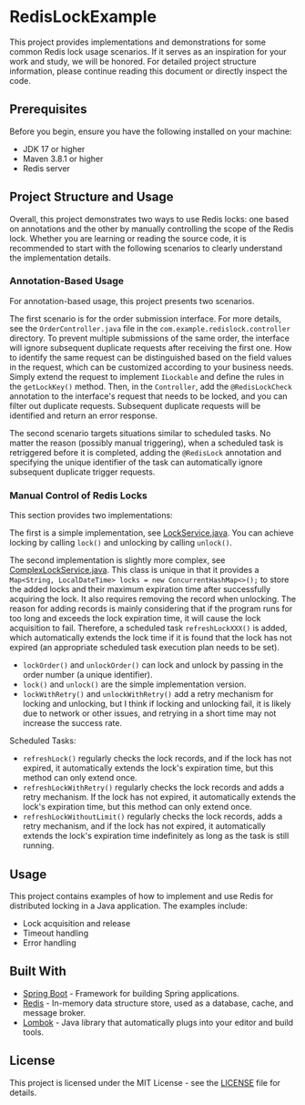 # RedisLockExample

This project provides implementations and demonstrations for some common Redis lock usage scenarios.
If it serves as an inspiration for your work and study, we will be honored.
For detailed project structure information, please continue reading this document or directly inspect the code.

## Prerequisites

Before you begin, ensure you have the following installed on your machine:

- JDK 17 or higher
- Maven 3.8.1 or higher
- Redis server

## Project Structure and Usage

Overall, this project demonstrates two ways to use Redis locks:
one based on annotations and the other by manually controlling the scope of the Redis lock.
Whether you are learning or reading the source code,
it is recommended to start with the following scenarios to clearly understand the implementation details.

### Annotation-Based Usage

For annotation-based usage, this project presents two scenarios.

The first scenario is for the order submission interface.
For more details, see the `OrderController.java` file in the `com.example.redislock.controller` directory.
To prevent multiple submissions of the same order,
the interface will ignore subsequent duplicate requests after receiving the first one.
How to identify the same request can be distinguished based on the field values in the request,
which can be customized according to your business needs.
Simply extend the request to implement `ILockable` and define the rules in the `getLockKey()` method.
Then, in the `Controller`, add the `@RedisLockCheck` annotation to the interface's request that needs to be locked,
and you can filter out duplicate requests.
Subsequent duplicate requests will be identified and return an error response.

The second scenario targets situations similar to scheduled tasks.
No matter the reason (possibly manual triggering), when a scheduled task is retriggered before it is completed,
adding the `@RedisLock` annotation
and specifying the unique identifier of the task can automatically ignore subsequent duplicate trigger requests.

### Manual Control of Redis Locks

This section provides two implementations:

The first is a simple implementation,
see [LockService.java](src%2Fmain%2Fjava%2Fcom%2Fexample%2Fredislock%2Fservice%2Flock%2Fbase%2FLockService.java).
You can achieve locking by calling `lock()` and unlocking by calling `unlock()`.

The second implementation is slightly more complex,
see [ComplexLockService.java](src%2Fmain%2Fjava%2Fcom%2Fexample%2Fredislock%2Fservice%2Flock%2Fbase%2FComplexLockService.java).
This class is unique
in that it provides a `Map<String, LocalDateTime> locks = new ConcurrentHashMap<>();`
to store the added locks and their maximum expiration time after successfully acquiring the lock.
It also requires removing the record when unlocking.
The reason for adding records is mainly considering
that if the program runs for too long and exceeds the lock expiration time,
it will cause the lock acquisition to fail.
Therefore, a scheduled task `refreshLockXXX()` is added,
which automatically extends the lock time if it is found that the lock has not expired
(an appropriate scheduled task execution plan needs to be set).

- `lockOrder()` and `unlockOrder()` can lock and unlock by passing in the order number (a unique identifier).
- `lock()` and `unlock()` are the simple implementation version.
- `lockWithRetry()` and `unlockWithRetry()` add a retry mechanism for locking and unlocking, but I think if locking and unlocking fail, it is likely due to network or other issues, and retrying in a short time may not increase the success rate.

Scheduled Tasks:

- `refreshLock()` regularly checks the lock records, and if the lock has not expired, it automatically extends the lock's expiration time, but this method can only extend once.
- `refreshLockWithRetry()` regularly checks the lock records and adds a retry mechanism. If the lock has not expired, it automatically extends the lock's expiration time, but this method can only extend once.
- `refreshLockWithoutLimit()` regularly checks the lock records, adds a retry mechanism, and if the lock has not expired, it automatically extends the lock's expiration time indefinitely as long as the task is still running.

## Usage

This project contains examples of how to implement and use Redis for distributed locking in a Java application. The examples include:

- Lock acquisition and release
- Timeout handling
- Error handling

## Built With

- [Spring Boot](https://spring.io/projects/spring-boot) - Framework for building Spring applications.
- [Redis](https://redis.io/) - In-memory data structure store, used as a database, cache, and message broker.
- [Lombok](https://projectlombok.org/) - Java library that automatically plugs into your editor and build tools.

## License

This project is licensed under the MIT License - see the [LICENSE](LICENSE) file for details.

